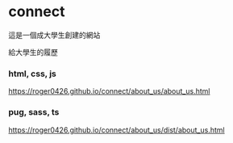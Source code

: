 # connect

這是一個成大學生創建的網站

給大學生的履歷


### html, css, js
https://roger0426.github.io/connect/about_us/about_us.html

### pug, sass, ts
https://roger0426.github.io/connect/about_us/dist/about_us.html
